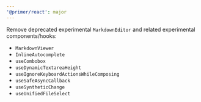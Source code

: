 ```yaml
---
'@primer/react': major
---
```


Remove deprecated experimental `MarkdownEditor` and related experimental components/hooks:

- `MarkdownViewer`
- `InlineAutocomplete`
- `useCombobox`
- `useDynamicTextareaHeight`
- `useIgnoreKeyboardActionsWhileComposing`
- `useSafeAsyncCallback`
- `useSyntheticChange`
- `useUnifiedFileSelect`

